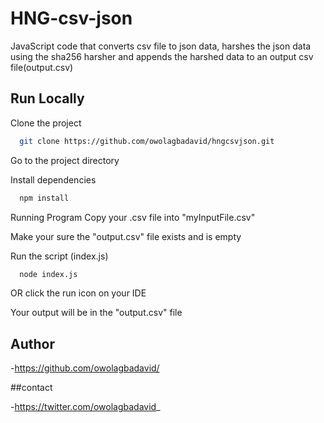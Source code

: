 # HNG-csv-json

JavaScript code that converts csv file to json data, harshes the json data using the sha256 harsher and appends the harshed data to an output csv file(output.csv)

## Run Locally

Clone the project

```bash
  git clone https://github.com/owolagbadavid/hngcsvjson.git
```

Go to the project directory


Install dependencies


```cmd
  npm install 
```

Running Program
Copy your .csv file into "myInputFile.csv"

Make your sure the "output.csv" file exists and is empty

Run the script (index.js)
```cmd
  node index.js
```
OR
click the run icon on your IDE

Your output will be in the "output.csv" file


## Author

-https://github.com/owolagbadavid/


##contact

-https://twitter.com/owolagbadavid_
